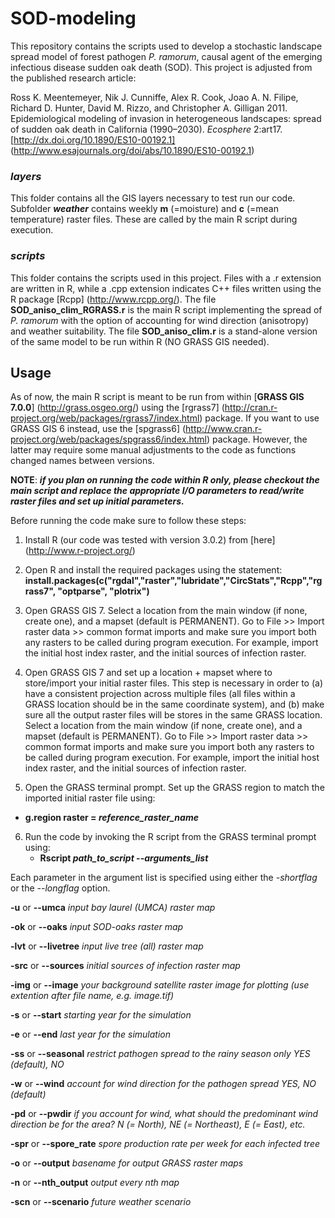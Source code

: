 # SOD-modeling
This repository contains the scripts used to develop a stochastic landscape spread model of forest pathogen *P. ramorum*, causal agent of the emerging infectious disease sudden oak death (SOD). This project is adjusted from the published research article:

Ross K. Meentemeyer, Nik J. Cunniffe, Alex R. Cook, Joao A. N. Filipe, Richard D. Hunter, David M. Rizzo, and Christopher A. Gilligan 2011. Epidemiological modeling of invasion in heterogeneous landscapes: spread of sudden oak death in California (1990–2030). *Ecosphere* 2:art17. [http://dx.doi.org/10.1890/ES10-00192.1] (http://www.esajournals.org/doi/abs/10.1890/ES10-00192.1) 

### *layers*
This folder contains all the GIS layers necessary to test run our code. Subfolder **_weather_** contains weekly **m** (=moisture) and **c** (=mean temperature) raster files. These are called by the main R script during execution.

### *scripts*
This folder contains the scripts used in this project. Files with a .r extension are written in R, while a .cpp extension indicates C++ files written using the R package [Rcpp] (http://www.rcpp.org/). The file **SOD\_aniso\_clim\_RGRASS.r** is the main R script implementing the spread of *P. ramorum* with the option of accounting for wind direction (anisotropy) and weather suitability. The file **SOD\_aniso\_clim.r** is a stand-alone version of the same model to be run within R (NO GRASS GIS needed).

## Usage

As of now, the main R script is meant to be run from within [**GRASS GIS 7.0.0**] (http://grass.osgeo.org/) using the [rgrass7] (http://cran.r-project.org/web/packages/rgrass7/index.html) package. If you want to use GRASS GIS 6 instead, use the [spgrass6] (http://www.cran.r-project.org/web/packages/spgrass6/index.html) package. However, the latter may require some manual adjustments to the code as functions changed names between versions. 

**NOTE**: **_if you plan on running the code within R only, please checkout the main script and replace the appropriate I/O parameters to read/write raster files and set up initial parameters._**

Before running the code make sure to follow these steps:

1. Install R (our code was tested with version 3.0.2) from [here] (http://www.r-project.org/)

2. Open R and install the required packages using the statement:
**install.packages(c("rgdal","raster","lubridate","CircStats","Rcpp","rgrass7", "optparse", "plotrix")**

3. Open GRASS GIS 7. Select a location from the main window (if none, create one), and a mapset (default is PERMANENT). Go to File >> Import raster data >> common format imports and make sure you import both any rasters to be called during program execution. For example, import the initial host index raster, and the initial sources of infection raster.

4. Open GRASS GIS 7 and set up a location + mapset where to store/import your initial raster files. This step is necessary in order to (a) have a consistent projection across multiple files (all files within a GRASS location should be in the same coordinate system), and (b) make sure all the output raster files will be stores in the same GRASS location. Select a location from the main window (if none, create one), and a mapset (default is PERMANENT). Go to File >> Import raster data >> common format imports and make sure you import both any rasters to be called during program execution. For example, import the initial host index raster, and the initial sources of infection raster.

5. Open the GRASS terminal prompt. Set up the GRASS region to match the imported initial raster file using:
  * **g.region raster = _reference\_raster\_name_**

6. Run the code by invoking the R script from the GRASS terminal prompt using:
    * **Rscript _path\_to\_script_ --_arguments\_list_** 
    
Each parameter in the argument list is specified using either the *-shortflag* or the *--longflag* option.

**-u** or **--umca** _input bay laurel (UMCA) raster map_

**-ok** or **--oaks** _input SOD-oaks raster map_  
  
**-lvt** or **--livetree** _input live tree (all) raster map_

**-src** or **--sources** _initial sources of infection raster map_

**-img** or **--image** _your background satellite raster image for plotting (use extention after file name, e.g. image.tif)_

**-s** or **--start** _starting year for the simulation_

**-e** or **--end** _last year for the simulation_

**-ss** or **--seasonal** _restrict pathogen spread to the rainy season only YES (default), NO_

**-w** or **--wind** _account for wind direction for the pathogen spread YES, NO (default)_

**-pd** or **--pwdir** _if you account for wind, what should the predominant wind direction be for the area? N (= North), NE (= Northeast), E (= East), etc._

**-spr** or **--spore_rate** _spore production rate per week for each infected tree_

**-o** or **--output** _basename for output GRASS raster maps_

**-n** or **--nth_output** _output every nth map_

**-scn** or **--scenario** _future weather scenario_